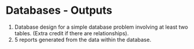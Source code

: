 # Databases - Outputs

1. Database design for a simple database problem involving at least two tables. (Extra credit if there are relationships).
2. 5 reports generated from the data within the database.
